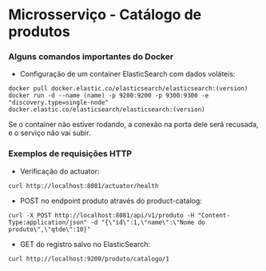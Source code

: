 # Microsserviço - Catálogo de produtos

### Alguns comandos importantes do Docker

* Configuração de um container ElasticSearch com dados voláteis:
```
docker pull docker.elastic.co/elasticsearch/elasticsearch:(version)
docker run -d --name (name) -p 9200:9200 -p 9300:9300 -e "discovery.type=single-node" docker.elastic.co/elasticsearch/elasticsearch:(version)
```

Se o container não estiver rodando, a conexão na porta dele será recusada, e o serviço não vai subir.

### Exemplos de requisições HTTP

* Verificação do actuator:
```
curl http://localhost:8081/actuator/health
```

* POST no endpoint produto através do product-catalog:
```
curl -X POST http://localhost:8081/api/v1/produto -H "Content-Type:application/json" -d "{\"id\":1,\"name\":\"Nome do produto\",\"qtde\":10}"
```

* GET do registro salvo no ElasticSearch:
```
curl http://localhost:9200/produto/catalogo/1
```
